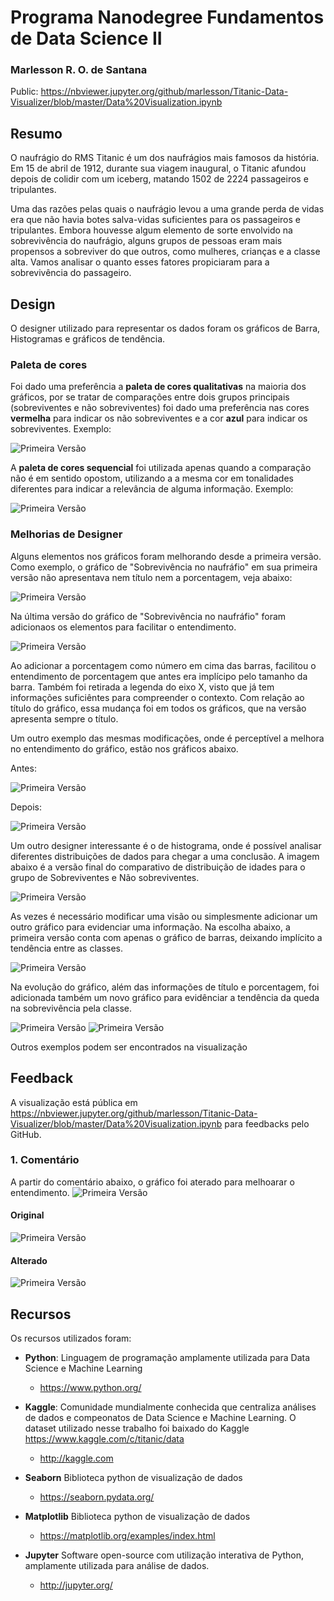 
# Programa Nanodegree Fundamentos de Data Science II


### Marlesson R. O. de Santana

Public: https://nbviewer.jupyter.org/github/marlesson/Titanic-Data-Visualizer/blob/master/Data%20Visualization.ipynb

## Resumo


O naufrágio do RMS Titanic é um dos naufrágios mais famosos da história. Em 15 de abril de 1912, durante sua viagem inaugural, o Titanic afundou depois de colidir com um iceberg, matando 1502 de 2224 passageiros e tripulantes. 

Uma das razões pelas quais o naufrágio levou a uma grande perda de vidas era que não havia botes salva-vidas suficientes para os passageiros e tripulantes. Embora houvesse algum elemento de sorte envolvido na sobrevivência do naufrágio, alguns grupos de pessoas eram mais propensos a sobreviver do que outros, como mulheres, crianças e a classe alta. Vamos analisar o quanto esses fatores propiciaram para a sobrevivência do passageiro.


## Design

O designer utilizado para representar os dados foram os gráficos de Barra, Histogramas e gráficos de tendência. 

### Paleta de cores
Foi dado uma preferência a **paleta de cores qualitativas** na maioria dos gráficos, por se tratar de comparações entre dois grupos principais (sobreviventes e não sobreviventes) foi dado uma preferência nas cores **vermelha** para indicar os não sobreviventes e a cor **azul** para indicar os sobreviventes. Exemplo:

![Primeira Versão](img/img1_v3.png)

A **paleta de cores sequencial** foi utilizada apenas quando a comparação não é em sentido opostom, utilizando a a mesma cor em tonalidades diferentes para indicar a relevância de alguma informação. Exemplo:

![Primeira Versão](img/img4_v3.png)


### Melhorias de Designer

Alguns elementos nos gráficos foram melhorando desde a primeira versão. Como exemplo, o gráfico de "Sobrevivência no naufráfio" em sua primeira versão não apresentava nem título nem a porcentagem, veja abaixo:

![Primeira Versão](img/img1_v1.png)


Na última versão do gráfico de "Sobrevivência no naufráfio" foram adicionaos os elementos para facilitar o entendimento.

![Primeira Versão](img/img1_v3.png)


Ao adicionar a porcentagem como número em cima das barras, facilitou o entendimento de porcentagem que antes era implícipo pelo tamanho da barra. Também foi retirada a legenda do eixo X, visto que já tem informações suficiêntes para compreender o contexto. Com relação ao título do gráfico, essa mudança foi em todos os gráficos, que na versão apresenta sempre o título.

Um outro exemplo das mesmas modificações, onde é perceptível a melhora no entendimento do gráfico, estão nos gráficos abaixo.

Antes:

![Primeira Versão](img/img2_v1.png)


Depois:

![Primeira Versão](img/img2_v3.png)


Um outro designer interessante é o de histograma, onde é possível analisar diferentes distribuições de dados para chegar a uma conclusão. A imagem abaixo é a versão final do comparativo de distribuição de idades para o grupo de Sobreviventes e Não sobreviventes.

![Primeira Versão](img/img4_v2.png)

As vezes é necessário modificar uma visão ou simplesmente adicionar um outro gráfico para evidenciar uma informação. Na escolha abaixo, a primeira versão conta com apenas o gráfico de barras, deixando implícito a tendência entre as classes.

![Primeira Versão](img/img3_1_v1.png)

Na evolução do gráfico, além das informações de título e porcentagem, foi adicionada também um novo gráfico para evidênciar a tendência da queda na sobrevivência pela classe.

![Primeira Versão](img/img3_1_v3.png)
![Primeira Versão](img/img3_2_v2.png)

Outros exemplos podem ser encontrados na visualização

## Feedback

A visualização está pública em https://nbviewer.jupyter.org/github/marlesson/Titanic-Data-Visualizer/blob/master/Data%20Visualization.ipynb para feedbacks pelo GitHub.


### 1. Comentário

A partir do comentário abaixo, o gráfico foi aterado para melhoarar o entendimento.
![Primeira Versão](feedback/comentario_1.png)


#### Original
![Primeira Versão](img/img4_v1.png)
#### Alterado
![Primeira Versão](img/img4_v3.png)


## Recursos

Os recursos utilizados foram:

* **Python**: Linguagem de programação amplamente utilizada para Data Science e Machine Learning
    * https://www.python.org/
* **Kaggle**: Comunidade mundialmente conhecida que centraliza análises de dados e compeonatos de Data Science e Machine Learning. O dataset utilizado nesse trabalho foi baixado do Kaggle https://www.kaggle.com/c/titanic/data
    * http://kaggle.com

* **Seaborn** Biblioteca python de visualização de dados
    * https://seaborn.pydata.org/

* **Matplotlib** Biblioteca python de visualização de dados
    * https://matplotlib.org/examples/index.html

* **Jupyter** Software open-source com utilização interativa de Python, amplamente utilizada para análise de dados.
    * http://jupyter.org/


```python

```
